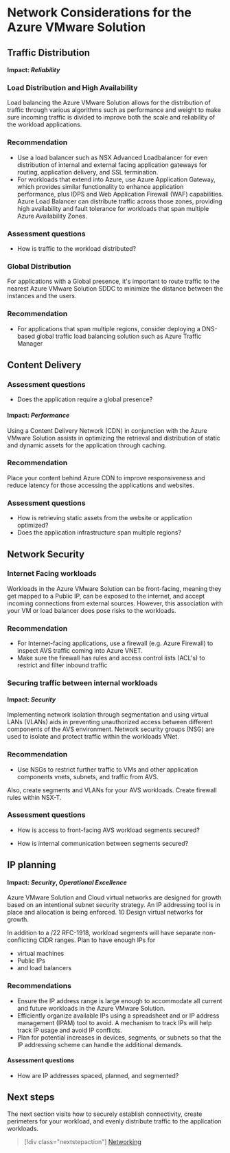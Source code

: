 # Network Considerations for the Azure VMware Solution
## Traffic Distribution 

#### Impact: _Reliability_

### Load Distribution and High Availability
Load balancing the Azure VMware Solution allows for the distribution of traffic through various algorithms such as performance and weight to make sure incoming traffic is divided  to improve
both the scale and reliability of the workload applications. 

### Recommendation
- Use a load balancer such as NSX Advanced Loadbalancer for even distribution of internal and external facing application gateways for routing, application delivery, and SSL termination.
- For workloads that extend into Azure, use Azure Application Gateway, which provides similar functionality to enhance application performance, plus IDPS and Web Application Firewall (WAF) capabilities. Azure Load Balancer can distribute traffic across those zones, providing high availability and fault tolerance for workloads that span multiple Azure Availability Zones.

### Assessment questions 
- How is traffic to the workload distributed?

### Global Distribution 

For applications with a Global presence, it's important to route traffic to the nearest Azure VMware Solution SDDC to minimize the distance between the instances and the users. 

### Recommendation 
- For applications that span multiple regions, consider deploying a DNS-based global traffic load balancing solution such as Azure Traffic Manager


## Content Delivery


### Assessment questions 
- Does the application require a global presence?

#### Impact: _Performance_

Using a Content Delivery Network (CDN) in conjunction with the Azure VMware Solution assists in optimizing the retrieval and distribution of static and dynamic assets for the application through caching. 

### Recommendation
Place your content behind Azure CDN to improve responsiveness and reduce latency for those accessing the applications and websites.

### Assessment questions 
- How is retrieving static assets from the website or application optimized?
- Does the application infrastructure span multiple regions?

## Network Security

### Internet Facing workloads 
Workloads in the Azure VMware Solution can be front-facing, meaning they get mapped to a Public IP, can be exposed to the internet, and accept incoming connections from external sources. However, this association with your VM or load balancer does pose risks to the workloads. 

### Recommendation 

 - For Internet-facing applications, use a firewall (e.g. Azure Firewall) to inspect AVS traffic coming into Azure VNET.
 - Make sure the firewall has rules and access control lists (ACL's) to restrict and filter inbound traffic
   


### Securing traffic between internal workloads
#### Impact: _Security_

Implementing network isolation through segmentation and using virtual LANs (VLANs) aids in preventing unauthorized access between different components of the AVS environment. Network security groups (NSG) are used to isolate and protect traffic within the workloads VNet.

### Recommendation 
 - Use NSGs to restrict further traffic to VMs and other application components  vnets, subnets, and traffic from AVS.  

Also, create segments and VLANs for your AVS workloads. Create firewall rules within NSX-T.

### Assessment questions 
- How is access to front-facing AVS workload segments secured? 

- How is internal communication between segments secured? 

## IP planning
#### Impact: _Security_, _Operational Excellence_
Azure VMware Solution and Cloud virtual networks are designed for growth based on an intentional subnet security strategy. 	An IP addressing tool is in place and allocation is being enforced.	10		Design virtual networks for growth. 

In addition to a /22 RFC-1918, workload segments will have separate non-conflicting CIDR ranges. Plan to have enough IPs for
- virtual machines
- Public IPs
- and load balancers

### Recommendations
- Ensure the IP address range is large enough to accommodate all current and future workloads in the  Azure VMware Solution.
- Efficiently organize available IPs using a spreadsheet and or IP address management (IPAM) tool to avoid. A mechanism to track IPs will help track IP usage and avoid IP conflicts. 
- Plan for potential increases in devices, segments, or subnets so that the IP addressing scheme can handle the additional demands.

#### Assessment questions 
- How are IP addresses spaced, planned, and segmented?

## Next steps

The next section visits how to securely establish connectivity, create perimeters for your workload, and evenly distribute traffic to the application workloads.

> [!div class="nextstepaction"]
> [Networking](./networking.md)



